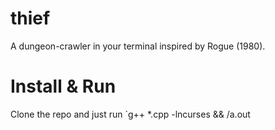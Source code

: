 # thief
A dungeon-crawler in your terminal inspired by Rogue (1980).
# Install & Run
Clone the repo and just run `g++ *.cpp -lncurses && /a.out
